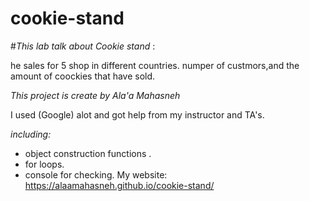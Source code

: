 # cookie-stand

#*This lab talk about Cookie stand* :

he sales for 5 shop in different countries.
numper of custmors,and the amount of coockies that have sold.

*This project is create by Ala'a Mahasneh*

I used (Google) alot and got help from my instructor and TA's.


*including:*
- object construction functions .
- for loops.
- console for checking.
My website:
https://alaamahasneh.github.io/cookie-stand/


